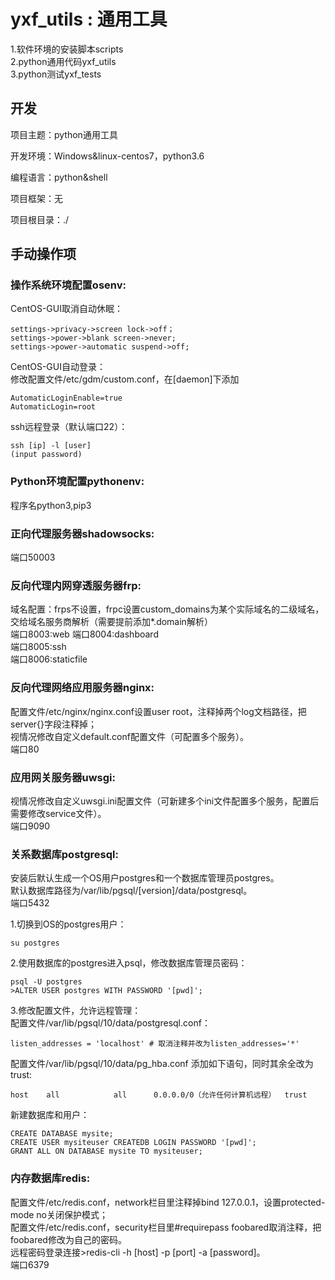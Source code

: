 yxf_utils : 通用工具
=========================================================

1.软件环境的安装脚本scripts  
2.python通用代码yxf_utils  
3.python测试yxf_tests  

## 开发

项目主题：python通用工具

开发环境：Windows&linux-centos7，python3.6

编程语言：python&shell

项目框架：无

项目根目录：./

## 手动操作项

### 操作系统环境配置osenv:
CentOS-GUI取消自动休眠：  

	settings->privacy->screen lock->off；
	settings->power->blank screen->never;
	settings->power->automatic suspend->off;  

CentOS-GUI自动登录：  
修改配置文件/etc/gdm/custom.conf，在[daemon]下添加  

	AutomaticLoginEnable=true
	AutomaticLogin=root

ssh远程登录（默认端口22）：  

	ssh [ip] -l [user]
	(input password)

### Python环境配置pythonenv:
程序名python3,pip3  

### 正向代理服务器shadowsocks: 
端口50003  

### 反向代理内网穿透服务器frp:
域名配置：frps不设置，frpc设置custom_domains为某个实际域名的二级域名，交给域名服务商解析（需要提前添加*.domain解析）  
端口8003:web
端口8004:dashboard  
端口8005:ssh  
端口8006:staticfile   

### 反向代理网络应用服务器nginx:
配置文件/etc/nginx/nginx.conf设置user root，注释掉两个log文档路径，把server{}字段注释掉；  
视情况修改自定义default.conf配置文件（可配置多个服务）。  
端口80  

### 应用网关服务器uwsgi:
视情况修改自定义uwsgi.ini配置文件（可新建多个ini文件配置多个服务，配置后需要修改service文件）。  
端口9090  

### 关系数据库postgresql:
安装后默认生成一个OS用户postgres和一个数据库管理员postgres。  
默认数据库路径为/var/lib/pgsql/[version]/data/postgresql。  
端口5432  

1.切换到OS的postgres用户：   
 
	su postgres  
	
2.使用数据库的postgres进入psql，修改数据库管理员密码：  

	psql -U postgres  
	>ALTER USER postgres WITH PASSWORD '[pwd]';  

3.修改配置文件，允许远程管理：  
配置文件/var/lib/pgsql/10/data/postgresql.conf：   
 
	listen_addresses = 'localhost' # 取消注释并改为listen_addresses='*'   
	
配置文件/var/lib/pgsql/10/data/pg_hba.conf 添加如下语句，同时其余全改为trust:  

	host    all            all      0.0.0.0/0（允许任何计算机远程）  trust  

新建数据库和用户：  

	CREATE DATABASE mysite;  
	CREATE USER mysiteuser CREATEDB LOGIN PASSWORD '[pwd]';  
	GRANT ALL ON DATABASE mysite TO mysiteuser;  

### 内存数据库redis:	
配置文件/etc/redis.conf，network栏目里注释掉bind 127.0.0.1，设置protected-mode no关闭保护模式；  
配置文件/etc/redis.conf，security栏目里#requirepass foobared取消注释，把foobared修改为自己的密码。  
远程密码登录连接>redis-cli -h [host] -p [port] -a [password]。  
端口6379  
